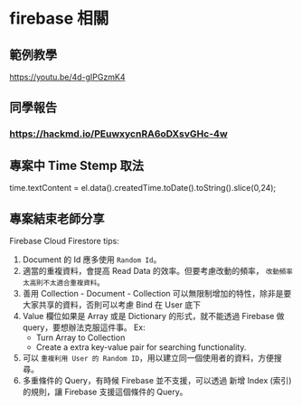 # firebase 相關

## 範例教學

https://youtu.be/4d-gIPGzmK4

## 同學報告

### https://hackmd.io/PEuwxycnRA6oDXsvGHc-4w

## 專案中 Time Stemp 取法

time.textContent = el.data().createdTime.toDate().toString().slice(0,24);

## 專案結束老師分享

Firebase Cloud Firestore tips:

1. Document 的 Id 應多使用 `Random Id`。
2. 適當的重複資料，會提高 Read Data 的效率。但要考慮改動的頻率， `改動頻率太高則不太適合重複資料`。
3. 善用 Collection - Document - Collection 可以無限制增加的特性，除非是要大家共享的資料，否則可以考慮 Bind 在 User 底下
4. Value 欄位如果是 Array 或是 Dictionary 的形式，就不能透過 Firebase 做 query，要想辦法克服這件事。
Ex:
	- Turn Array to Collection
	- Create a extra key-value pair for searching functionality.
5. 可以 `重複利用 User 的 Random ID`，用以建立同一個使用者的資料，方便搜尋。
6. 多重條件的 Query，有時候 Firebase 並不支援，可以透過 新增 Index (索引) 的規則，讓 Firebase 支援這個條件的 Query。
